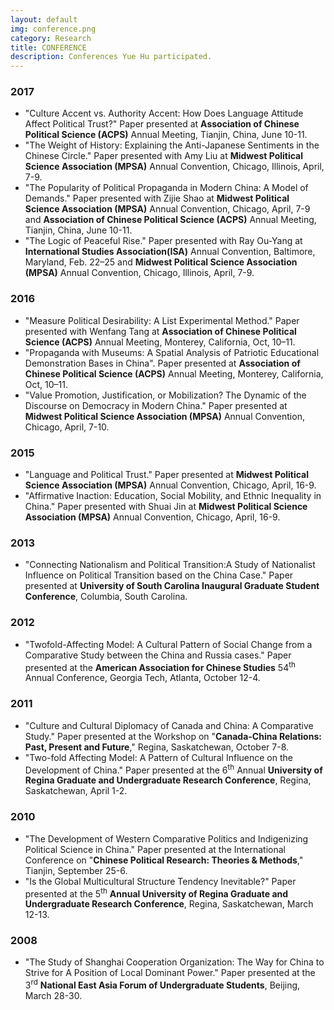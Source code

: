 ```yaml
---
layout: default
img: conference.png
category: Research
title: CONFERENCE
description: Conferences Yue Hu participated.
---
```


### 2017
* "Culture Accent vs. Authority Accent: How Does Language Attitude Affect Political Trust?" Paper presented at **Association of Chinese Political Science (ACPS)** Annual Meeting, Tianjin, China, June 10-11.
* "The Weight of History: Explaining the Anti-Japanese Sentiments in the Chinese Circle." Paper presented with Amy Liu at **Midwest Political Science Association (MPSA)** Annual Convention, Chicago, Illinois, April, 7-9.
* "The Popularity of Political Propaganda in Modern China: A Model of Demands." Paper presented with Zijie Shao at **Midwest Political Science Association (MPSA)** Annual Convention, Chicago, April, 7-9 and **Association of Chinese Political Science (ACPS)** Annual Meeting, Tianjin, China, June 10-11.
* "The Logic of Peaceful Rise." Paper presented with Ray Ou-Yang at **International Studies Association(ISA)** Annual Convention, Baltimore, Maryland, Feb. 22–25 and **Midwest Political Science Association (MPSA)** Annual Convention, Chicago, Illinois, April, 7-9.

### 2016
* "Measure Political Desirability: A List Experimental Method." Paper presented with Wenfang Tang at **Association of Chinese Political Science (ACPS)** Annual Meeting, Monterey, California, Oct, 10–11.
* "Propaganda with Museums: A Spatial Analysis of Patriotic Educational Demonstration Bases in China". Paper presented at **Association of Chinese Political Science (ACPS)** Annual Meeting, Monterey, California, Oct, 10–11.
* "Value Promotion, Justification, or Mobilization? The Dynamic of the Discourse on Democracy in Modern China." Paper presented at **Midwest Political Science Association (MPSA)** Annual Convention, Chicago, April, 7-10.

### 2015
* "Language and Political Trust." Paper presented at **Midwest Political Science Association (MPSA)** Annual Convention, Chicago, April, 16-9.
* "Affirmative Inaction: Education, Social Mobility, and Ethnic Inequality in China." Paper presented with Shuai Jin at **Midwest Political Science Association (MPSA)** Annual Convention, Chicago, April, 16-9.

### 2013
* "Connecting Nationalism and Political Transition:A Study of Nationalist Influence on Political Transition based on the China Case." Paper presented at **University of South Carolina Inaugural Graduate Student Conference**, Columbia, South Carolina.

### 2012
* "Twofold-Affecting Model: A Cultural Pattern of Social Change from a Comparative Study between the China and Russia cases." Paper presented at the **American Association for Chinese Studies** 54<sup>th</sup> Annual Conference, Georgia Tech, Atlanta, October 12-4.

### 2011
* "Culture and Cultural Diplomacy of Canada and China: A Comparative Study." Paper presented at the Workshop on "**Canada-China Relations: Past, Present and Future**," Regina, Saskatchewan, October 7-8.
* "Two-fold Affecting Model: A Pattern of Cultural Influence on the Development of China." Paper presented at the 6<sup>th</sup> Annual **University of Regina Graduate and Undergraduate Research Conference**, Regina, Saskatchewan, April 1-2.

### 2010
* "The Development of Western Comparative Politics and Indigenizing Political Science in China." Paper presented at the International Conference on "**Chinese Political Research: Theories & Methods**," Tianjin, September 25-6.
* "Is the Global Multicultural Structure Tendency Inevitable?" Paper presented at the 5<sup>th</sup> **Annual University of Regina Graduate and Undergraduate Research Conference**, Regina, Saskatchewan, March 12-13.

### 2008
* "The Study of Shanghai Cooperation Organization: The Way for China to Strive for A Position of Local Dominant Power." Paper presented at the 3<sup>rd</sup> **National East Asia Forum of Undergraduate Students**, Beijing, March 28-30.